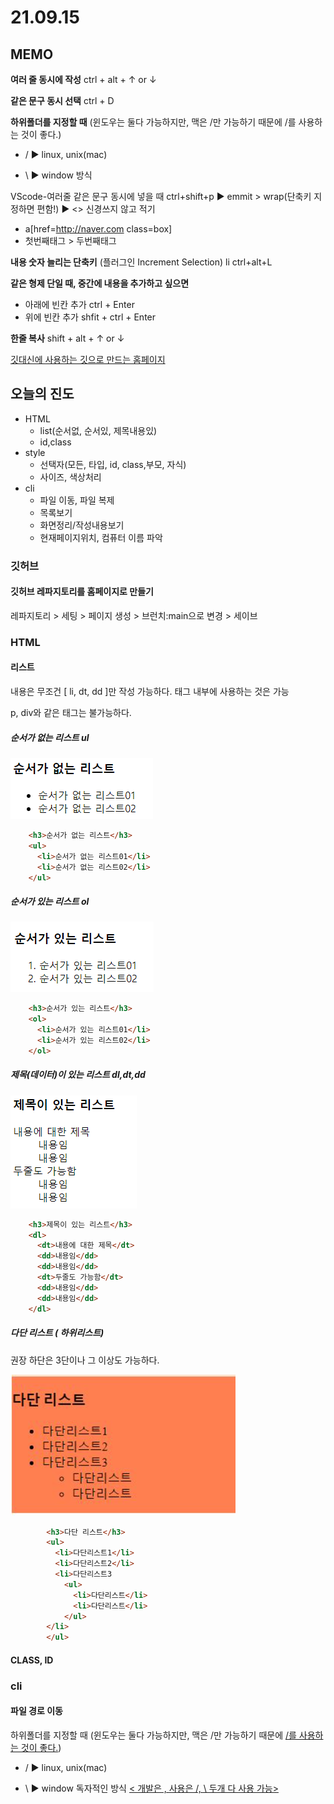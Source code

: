 # 21.09.15

## MEMO

**여러 줄 동시에 작성** ctrl + alt + ↑ or ↓

**같은 문구 동시 선택** ctrl + D

**하위폴더를 지정할 때** (윈도우는 둘다 가능하지만, 맥은 /만 가능하기 때문에 /를 사용하는 것이 좋다.)

- / ▶ linux, unix(mac)

- \ ▶ window 방식 

VScode-여러줄 같은 문구 동시에 넣을 때 ctrl+shift+p ▶ emmit > wrap(단축키 지정하면 편함!) ▶ <> 신경쓰지 않고 적기

- a[href=http://naver.com class=box]
- 첫번째태그 > 두번째태그

**내용 숫자 늘리는 단축키** (플러그인 Increment Selection) li ctrl+alt+L

**같은 형제 단일 때, 중간에 내용을 추가하고 싶으면**

- 아래에 빈칸 추가 ctrl + Enter
- 위에 빈칸 추가 shfit +  ctrl + Enter

**한줄 복사** shift + alt + ↑ or ↓



[깃대신에 사용하는 깃으로 만드는 홈페이지](https://vercel.com/199jeonga/basic)



## 오늘의 진도

- HTML
  - list(순서없, 순서있, 제목내용있)
  - id,class
- style
  - 선택자(모든, 타입, id, class,부모, 자식)
  - 사이즈, 색상처리
- cli
  - 파일 이동, 파일 복제
  - 목록보기
  - 화면정리/작성내용보기
  - 현재페이지위치, 컴퓨터 이름 파악





### 깃허브

#### 깃허브 레파지토리를 홈페이지로 만들기

레파지토리 > 세팅 > 페이지 생성 > 브런치:main으로 변경 > 세이브





### HTML

#### 리스트

내용은 무조건 [ li, dt, dd ]만 작성 가능하다. 태그 내부에 사용하는 것은 가능

p, div와 같은 태그는 불가능하다.



##### 순서가 없는 리스트 ul

![](add_data/html_basic/htmlCode_img7.png)

```html
    <h3>순서가 없는 리스트</h3>
    <ul>
      <li>순서가 없는 리스트01</li>
      <li>순서가 없는 리스트02</li>
    </ul>
```



##### 순서가 있는 리스트 ol

![](add_data/html_basic/htmlCode_img8.png)

```html
    <h3>순서가 있는 리스트</h3>
    <ol>
      <li>순서가 있는 리스트01</li>
      <li>순서가 있는 리스트02</li>
    </ol>
```



##### 제목(데이터)이 있는 리스트 dl,dt,dd

![](add_data/html_basic/htmlCode_img9.png)

```html
    <h3>제목이 있는 리스트</h3>
    <dl>
      <dt>내용에 대한 제목</dt>
      <dd>내용임</dd>
      <dd>내용임</dd>
      <dt>두줄도 가능함</dt>
      <dd>내용임</dd>
      <dd>내용임</dd>
    </dl>
```



##### 다단 리스트 ( 하위리스트)

권장 하단은 3단이나 그 이상도 가능하다.

![](add_data/html_basic/htmlCode_img10.png)

```html
        <h3>다단 리스트</h3>
        <ul>
          <li>다단리스트1</li>
          <li>다단리스트2</li>
          <li>다단리스트3
            <ul>
              <li>다단리스트</li>
              <li>다단리스트</li>
            </ul>
        </li>
        </ul>
```



#### CLASS, ID





### cli



#### 파일 경로 이동

하위폴더를 지정할 때 (윈도우는 둘다 가능하지만, 맥은 /만 가능하기 때문에 <u>/를 사용하는 것이 좋다.</u>)

- / ▶ linux, unix(mac)

- \ ▶ window 독자적인 방식  <u>< 개발은 \, 사용은 /, \ 두개 다 사용 가능></u>

